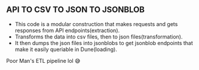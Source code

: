 ## API TO CSV TO JSON TO JSONBLOB

- This code is a modular construction that makes requests and gets responses from API endpoints(extraction).
- Transforms the data into csv files, then  to json files(transformation).
- It then dumps the json files into jsonblobs to get jsonblob endpoints that make it easily queriable in Dune(loading).

Poor Man's ETL pipeline lol 😅

